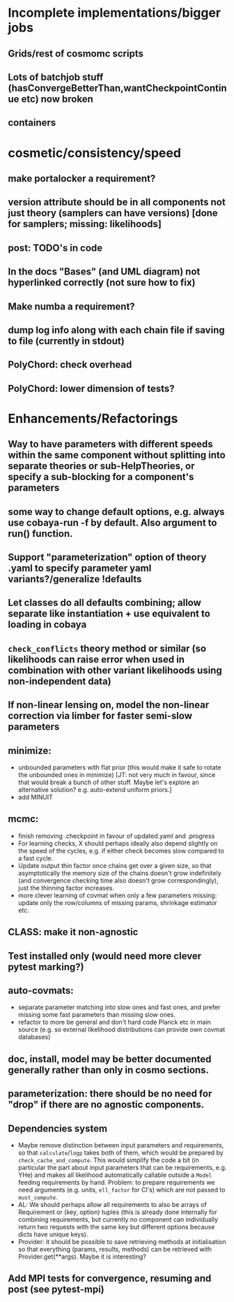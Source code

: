 # Incomplete implementations/bigger jobs

## Grids/rest of cosmomc scripts
## Lots of batchjob stuff (hasConvergeBetterThan,wantCheckpointContinue etc) now broken
## containers

# cosmetic/consistency/speed

## make portalocker a requirement?
## version attribute should be in all components not just theory (samplers can have versions) [done for samplers; missing: likelihoods]
## post: TODO's in code
## In the docs "Bases" (and UML diagram) not hyperlinked correctly (not sure how to fix)
## Make numba a requirement?
## dump log info along with each chain file if saving to file (currently in stdout)
## PolyChord: check overhead
## PolyChord: lower dimension of tests?

# Enhancements/Refactorings

## Way to have parameters with different speeds within the same component without splitting into separate theories or sub-HelpTheories, or specify a sub-blocking for a component's parameters
## some way to change default options, e.g. always use cobaya-run -f by default. Also argument to run() function.
## Support "parameterization" option of theory .yaml to specify parameter yaml variants?/generalize !defaults
## Let classes do all defaults combining; allow separate like instantiation + use equivalent to loading in cobaya
## `check_conflicts` theory method or similar (so likelihoods can raise error when used in combination with other variant likelihoods using non-independent data)
## If non-linear lensing on, model the non-linear correction via limber for faster semi-slow parameters
## minimize:
+ unbounded parameters with flat prior (this would make it safe to rotate the unbounded ones in minimize) [JT: not very much in favour, since that would break a bunch of other stuff. Maybe let's explore an alternative solution? e.g. auto-extend uniform priors.]
+ add MINUIT
## mcmc:
* finish removing .checkpoint in favour of updated.yaml and .progress
* For learning checks, X should perhaps ideally also depend slightly on the speed of the cycles, e.g. if either check becomes slow compared to a fast cycle.
* Update output thin factor once chains get over a given size, so that asymptotically the memory size of the chains doesn't grow indefinitely (and convergence checking time also doesn't grow correspondingly), just the thinning factor increases.
* more clever learning of covmat when only a few parameters missing: update only the row/columns of missing params, shrinkage estimator etc.
## CLASS: make it non-agnostic
## Test installed only (would need more clever pytest marking?)
## auto-covmats:
+ separate parameter matching into slow ones and fast ones, and prefer missing some fast parameters than missing slow ones.
+ refactor to more be general and don't hard code Planck etc in main source (e.g. so external likelihood distributions can provide own covmat databases)
## doc, install, model may be better documented generally rather than only in cosmo sections.
## parameterization: there should be no need for "drop" if there are no agnostic components.
## Dependencies system
* Maybe remove distinction between input parameters and requirements, so that `calculate`/`logp` takes both of them, which would be prepared by `check_cache_and_compute`. This would simplify the code a bit (in particular the part about input parameters that can be requirements, e.g. YHe) and makes all likelihood automatically callable outside a `Model` feeding requirements by hand. Problem: to prepare requirements we need arguments (e.g. units, `ell_factor` for Cl's) which are not passed to `must_compute`.
* AL: We should perhaps allow all requirements to also be arrays of Requirement or (key, option) tuples (this is already done internally for combining requirements, but currently no component can individually return two requests with the same key but different options because dicts have unique keys).
* Provider: it should be possible to save retrieving methods at initialisation so that everything (params, results, methods) can be retrieved with Provider.get(**args). Maybe it is interesting?
## Add MPI tests for convergence, resuming and post (see pytest-mpi)
